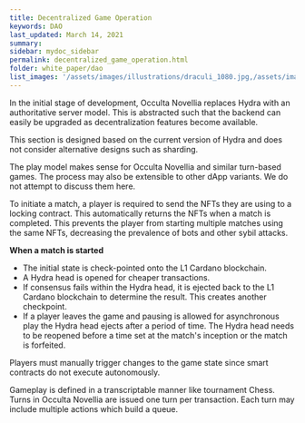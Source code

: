 ```yaml
---
title: Decentralized Game Operation
keywords: DAO
last_updated: March 14, 2021
summary: 
sidebar: mydoc_sidebar
permalink: decentralized_game_operation.html
folder: white_paper/dao
list_images: '/assets/images/illustrations/draculi_1080.jpg,/assets/images/illustrations/laurence_the_duelist_1080.jpg,/assets/images/illustrations/iscara_the_ten_thousand_guns_1080.jpg,/assets/images/illustrations/alpha_draculi_1080.jpg'
---
```


In the initial stage of development, Occulta Novellia replaces Hydra with an authoritative server model. This is abstracted such that the backend can easily be upgraded as decentralization features become available.

This section is designed based on the current version of Hydra and does not consider alternative designs such as sharding.

The play model makes sense for Occulta Novellia and similar turn-based games. The process may also be extensible to other dApp variants. We do not attempt to discuss them here.

To initiate a match, a player is required to send the NFTs they are using to a locking contract. This automatically returns the NFTs when a match is completed. This prevents the player from starting multiple matches using the same NFTs, decreasing the prevalence of bots and other sybil attacks.

**When a match is started**
- The initial state is check-pointed onto the L1 Cardano blockchain.
- A Hydra head is opened for cheaper transactions.
- If consensus fails within the Hydra head, it is ejected back to the L1 Cardano blockchain to determine the result. This creates another checkpoint.
- If a player leaves the game and pausing is allowed for asynchronous play the Hydra head ejects after a period of time. The Hydra head needs to be reopened before a time set at the match's inception or the match is forfeited.

Players must manually trigger changes to the game state since smart contracts do not execute autonomously.

Gameplay is defined in a transcriptable manner like tournament Chess. Turns in Occulta Novellia are issued one turn per transaction. Each turn may include multiple actions which build a queue.


